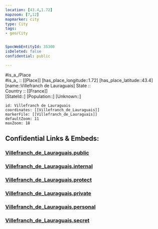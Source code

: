 ```yaml
---
location: [43.4,1.72] 
mapzoom: [7,12] 
mapmarker: city 
type: City
tags:
- geo/City


SpocWebEntityId: 35300
isDeleted: false
confidential: public

---
```

#is_a_/Place  
#is_a_ :: [[Place]] 
[has_place_longitude::1.72] 
[has_place_latitude::43.4] 
[name::Villefranch de Lauraguais] 
State ::  
Country :: [[France]]  
[StateId::] 
[Population::] 
[Unknown::] 


```leaflet
id: Villefranch de Lauraguais
coordinates: [[Villefranch_de_Lauraguais]] 
markerFile: [[Villefranch_de_Lauraguais]] 
defaultZoom: 11 
maxZoom: 18
```


## Confidential Links & Embeds: 

### [Villefranch_de_Lauraguais.public](/_public/\Earth\Continent\Europe\Europe~West\France\regions~France\Occitanie\departments~Occitanie\Haute-Garonne\communes~Haute-Garonne\Toulouse\cities~ToulouseVillefranch_de_Lauraguais.public.md) 

### [Villefranch_de_Lauraguais.internal](/_internal/\Earth\Continent\Europe\Europe~West\France\regions~France\Occitanie\departments~Occitanie\Haute-Garonne\communes~Haute-Garonne\Toulouse\cities~ToulouseVillefranch_de_Lauraguais.internal.md) 

### [Villefranch_de_Lauraguais.protect](/_protect/\Earth\Continent\Europe\Europe~West\France\regions~France\Occitanie\departments~Occitanie\Haute-Garonne\communes~Haute-Garonne\Toulouse\cities~ToulouseVillefranch_de_Lauraguais.protect.md) 

### [Villefranch_de_Lauraguais.private](/_private/\Earth\Continent\Europe\Europe~West\France\regions~France\Occitanie\departments~Occitanie\Haute-Garonne\communes~Haute-Garonne\Toulouse\cities~ToulouseVillefranch_de_Lauraguais.private.md) 

### [Villefranch_de_Lauraguais.personal](/_personal/\Earth\Continent\Europe\Europe~West\France\regions~France\Occitanie\departments~Occitanie\Haute-Garonne\communes~Haute-Garonne\Toulouse\cities~ToulouseVillefranch_de_Lauraguais.personal.md) 

### [Villefranch_de_Lauraguais.secret](/_secret/\Earth\Continent\Europe\Europe~West\France\regions~France\Occitanie\departments~Occitanie\Haute-Garonne\communes~Haute-Garonne\Toulouse\cities~ToulouseVillefranch_de_Lauraguais.secret.md)


